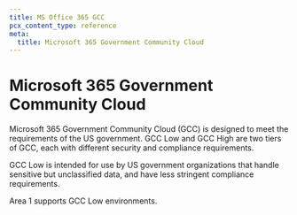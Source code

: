 ```yaml
---
title: MS Office 365 GCC
pcx_content_type: reference
meta:
  title: Microsoft 365 Government Community Cloud
---
```


# Microsoft 365 Government Community Cloud

Microsoft 365 Government Community Cloud (GCC) is designed to meet the requirements of the US government. GCC Low and GCC High are two tiers of GCC, each with different security and compliance requirements.

GCC Low is intended for use by US government organizations that handle sensitive but unclassified data, and have less stringent compliance requirements.

Area 1 supports GCC Low environments.